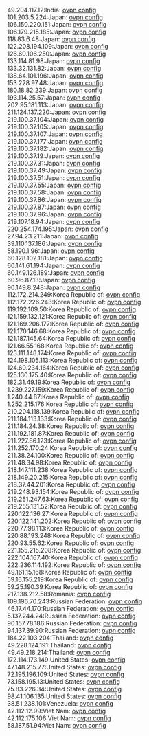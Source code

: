 49.204.117.12:India: [ovpn config](vpn/49_204_117_12.ovpn)  
101.203.5.224:Japan: [ovpn config](vpn/101_203_5_224.ovpn)  
106.150.220.151:Japan: [ovpn config](vpn/106_150_220_151.ovpn)  
106.179.215.185:Japan: [ovpn config](vpn/106_179_215_185.ovpn)  
118.83.6.48:Japan: [ovpn config](vpn/118_83_6_48.ovpn)  
122.208.194.109:Japan: [ovpn config](vpn/122_208_194_109.ovpn)  
126.60.106.250:Japan: [ovpn config](vpn/126_60_106_250.ovpn)  
133.114.81.98:Japan: [ovpn config](vpn/133_114_81_98.ovpn)  
133.32.131.82:Japan: [ovpn config](vpn/133_32_131_82.ovpn)  
138.64.101.196:Japan: [ovpn config](vpn/138_64_101_196.ovpn)  
153.228.97.48:Japan: [ovpn config](vpn/153_228_97_48.ovpn)  
180.18.82.239:Japan: [ovpn config](vpn/180_18_82_239.ovpn)  
193.114.25.57:Japan: [ovpn config](vpn/193_114_25_57.ovpn)  
202.95.181.113:Japan: [ovpn config](vpn/202_95_181_113.ovpn)  
211.124.137.220:Japan: [ovpn config](vpn/211_124_137_220.ovpn)  
219.100.37.104:Japan: [ovpn config](vpn/219_100_37_104.ovpn)  
219.100.37.105:Japan: [ovpn config](vpn/219_100_37_105.ovpn)  
219.100.37.107:Japan: [ovpn config](vpn/219_100_37_107.ovpn)  
219.100.37.177:Japan: [ovpn config](vpn/219_100_37_177.ovpn)  
219.100.37.182:Japan: [ovpn config](vpn/219_100_37_182.ovpn)  
219.100.37.19:Japan: [ovpn config](vpn/219_100_37_19.ovpn)  
219.100.37.31:Japan: [ovpn config](vpn/219_100_37_31.ovpn)  
219.100.37.49:Japan: [ovpn config](vpn/219_100_37_49.ovpn)  
219.100.37.51:Japan: [ovpn config](vpn/219_100_37_51.ovpn)  
219.100.37.55:Japan: [ovpn config](vpn/219_100_37_55.ovpn)  
219.100.37.58:Japan: [ovpn config](vpn/219_100_37_58.ovpn)  
219.100.37.86:Japan: [ovpn config](vpn/219_100_37_86.ovpn)  
219.100.37.87:Japan: [ovpn config](vpn/219_100_37_87.ovpn)  
219.100.37.96:Japan: [ovpn config](vpn/219_100_37_96.ovpn)  
219.107.18.94:Japan: [ovpn config](vpn/219_107_18_94.ovpn)  
220.254.174.195:Japan: [ovpn config](vpn/220_254_174_195.ovpn)  
27.94.23.211:Japan: [ovpn config](vpn/27_94_23_211.ovpn)  
39.110.137.186:Japan: [ovpn config](vpn/39_110_137_186.ovpn)  
58.190.1.96:Japan: [ovpn config](vpn/58_190_1_96.ovpn)  
60.128.102.181:Japan: [ovpn config](vpn/60_128_102_181.ovpn)  
60.141.61.194:Japan: [ovpn config](vpn/60_141_61_194.ovpn)  
60.149.126.189:Japan: [ovpn config](vpn/60_149_126_189.ovpn)  
60.96.87.13:Japan: [ovpn config](vpn/60_96_87_13.ovpn)  
90.149.8.248:Japan: [ovpn config](vpn/90_149_8_248.ovpn)  
112.172.214.249:Korea Republic of: [ovpn config](vpn/112_172_214_249.ovpn)  
112.172.226.243:Korea Republic of: [ovpn config](vpn/112_172_226_243.ovpn)  
119.192.109.50:Korea Republic of: [ovpn config](vpn/119_192_109_50.ovpn)  
121.159.132.121:Korea Republic of: [ovpn config](vpn/121_159_132_121.ovpn)  
121.169.206.177:Korea Republic of: [ovpn config](vpn/121_169_206_177.ovpn)  
121.170.146.68:Korea Republic of: [ovpn config](vpn/121_170_146_68.ovpn)  
121.187.145.64:Korea Republic of: [ovpn config](vpn/121_187_145_64.ovpn)  
121.66.55.168:Korea Republic of: [ovpn config](vpn/121_66_55_168.ovpn)  
123.111.148.174:Korea Republic of: [ovpn config](vpn/123_111_148_174.ovpn)  
124.198.105.113:Korea Republic of: [ovpn config](vpn/124_198_105_113.ovpn)  
124.60.234.164:Korea Republic of: [ovpn config](vpn/124_60_234_164.ovpn)  
125.130.175.40:Korea Republic of: [ovpn config](vpn/125_130_175_40.ovpn)  
182.31.49.19:Korea Republic of: [ovpn config](vpn/182_31_49_19.ovpn)  
1.239.227.159:Korea Republic of: [ovpn config](vpn/1_239_227_159.ovpn)  
1.240.44.87:Korea Republic of: [ovpn config](vpn/1_240_44_87.ovpn)  
1.252.215.176:Korea Republic of: [ovpn config](vpn/1_252_215_176.ovpn)  
210.204.118.139:Korea Republic of: [ovpn config](vpn/210_204_118_139.ovpn)  
211.184.113.133:Korea Republic of: [ovpn config](vpn/211_184_113_133.ovpn)  
211.184.24.38:Korea Republic of: [ovpn config](vpn/211_184_24_38.ovpn)  
211.192.181.87:Korea Republic of: [ovpn config](vpn/211_192_181_87.ovpn)  
211.227.86.123:Korea Republic of: [ovpn config](vpn/211_227_86_123.ovpn)  
211.252.170.24:Korea Republic of: [ovpn config](vpn/211_252_170_24.ovpn)  
211.38.24.100:Korea Republic of: [ovpn config](vpn/211_38_24_100.ovpn)  
211.48.34.98:Korea Republic of: [ovpn config](vpn/211_48_34_98.ovpn)  
218.147.111.238:Korea Republic of: [ovpn config](vpn/218_147_111_238.ovpn)  
218.149.20.215:Korea Republic of: [ovpn config](vpn/218_149_20_215.ovpn)  
218.37.44.201:Korea Republic of: [ovpn config](vpn/218_37_44_201.ovpn)  
219.248.93.154:Korea Republic of: [ovpn config](vpn/219_248_93_154.ovpn)  
219.251.247.63:Korea Republic of: [ovpn config](vpn/219_251_247_63.ovpn)  
219.255.131.52:Korea Republic of: [ovpn config](vpn/219_255_131_52.ovpn)  
220.122.136.27:Korea Republic of: [ovpn config](vpn/220_122_136_27.ovpn)  
220.122.141.202:Korea Republic of: [ovpn config](vpn/220_122_141_202.ovpn)  
220.77.98.113:Korea Republic of: [ovpn config](vpn/220_77_98_113.ovpn)  
220.88.193.248:Korea Republic of: [ovpn config](vpn/220_88_193_248.ovpn)  
220.93.55.62:Korea Republic of: [ovpn config](vpn/220_93_55_62.ovpn)  
221.155.215.208:Korea Republic of: [ovpn config](vpn/221_155_215_208.ovpn)  
222.104.167.40:Korea Republic of: [ovpn config](vpn/222_104_167_40.ovpn)  
222.236.114.192:Korea Republic of: [ovpn config](vpn/222_236_114_192.ovpn)  
49.161.15.168:Korea Republic of: [ovpn config](vpn/49_161_15_168.ovpn)  
59.16.155.219:Korea Republic of: [ovpn config](vpn/59_16_155_219.ovpn)  
59.25.190.39:Korea Republic of: [ovpn config](vpn/59_25_190_39.ovpn)  
217.138.212.58:Romania: [ovpn config](vpn/217_138_212_58.ovpn)  
109.196.70.243:Russian Federation: [ovpn config](vpn/109_196_70_243.ovpn)  
46.17.44.170:Russian Federation: [ovpn config](vpn/46_17_44_170.ovpn)  
5.137.244.24:Russian Federation: [ovpn config](vpn/5_137_244_24.ovpn)  
90.157.78.186:Russian Federation: [ovpn config](vpn/90_157_78_186.ovpn)  
94.137.39.90:Russian Federation: [ovpn config](vpn/94_137_39_90.ovpn)  
184.22.103.204:Thailand: [ovpn config](vpn/184_22_103_204.ovpn)  
49.228.124.191:Thailand: [ovpn config](vpn/49_228_124_191.ovpn)  
49.49.218.214:Thailand: [ovpn config](vpn/49_49_218_214.ovpn)  
172.114.173.149:United States: [ovpn config](vpn/172_114_173_149.ovpn)  
47.148.215.77:United States: [ovpn config](vpn/47_148_215_77.ovpn)  
72.195.196.109:United States: [ovpn config](vpn/72_195_196_109.ovpn)  
73.158.195.13:United States: [ovpn config](vpn/73_158_195_13.ovpn)  
75.83.226.34:United States: [ovpn config](vpn/75_83_226_34.ovpn)  
98.41.106.135:United States: [ovpn config](vpn/98_41_106_135.ovpn)  
38.51.238.101:Venezuela: [ovpn config](vpn/38_51_238_101.ovpn)  
42.112.12.99:Viet Nam: [ovpn config](vpn/42_112_12_99.ovpn)  
42.112.175.106:Viet Nam: [ovpn config](vpn/42_112_175_106.ovpn)  
58.187.51.94:Viet Nam: [ovpn config](vpn/58_187_51_94.ovpn)  
